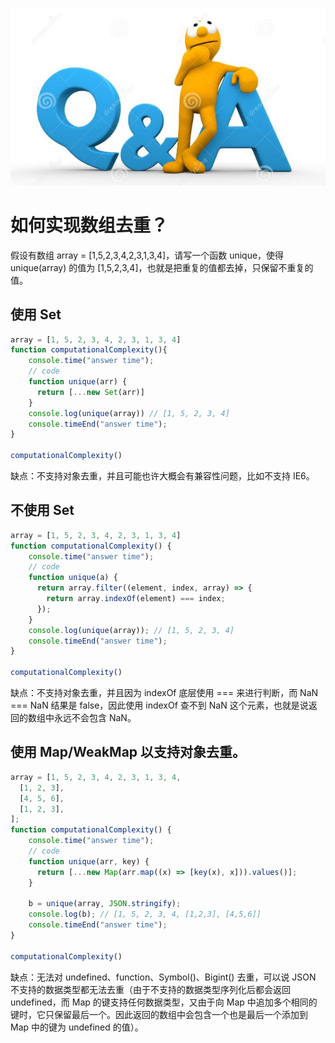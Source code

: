 ![array](../images/qa.jpg)

# 如何实现数组去重？

假设有数组 array = [1,5,2,3,4,2,3,1,3,4]，请写一个函数 unique，使得 unique(array) 的值为 [1,5,2,3,4]，也就是把重复的值都去掉，只保留不重复的值。

## 使用 Set

```jsx
array = [1, 5, 2, 3, 4, 2, 3, 1, 3, 4]
function computationalComplexity(){
	console.time("answer time");
	// code
	function unique(arr) {
	  return [...new Set(arr)]
	}
	console.log(unique(array)) // [1, 5, 2, 3, 4]
	console.timeEnd("answer time");
}

computationalComplexity() 
```

缺点：不支持对象去重，并且可能也许大概会有兼容性问题，比如不支持 IE6。

## 不使用 Set

```jsx
array = [1, 5, 2, 3, 4, 2, 3, 1, 3, 4]
function computationalComplexity() {
	console.time("answer time");
	// code
	function unique(a) {
	  return array.filter((element, index, array) => {
	    return array.indexOf(element) === index;
	  });
	}
	console.log(unique(array)); // [1, 5, 2, 3, 4]
	console.timeEnd("answer time");
}

computationalComplexity()
```

缺点：不支持对象去重，并且因为 indexOf 底层使用 === 来进行判断，而 NaN === NaN 结果是 false，因此使用 indexOf 查不到 NaN 这个元素，也就是说返回的数组中永远不会包含 NaN。

## 使用 Map/WeakMap 以支持对象去重。

```jsx
array = [1, 5, 2, 3, 4, 2, 3, 1, 3, 4,
  [1, 2, 3],
  [4, 5, 6],
  [1, 2, 3],
];
function computationalComplexity() {
	console.time("answer time");
	// code
	function unique(arr, key) {
	  return [...new Map(arr.map((x) => [key(x), x])).values()];
	}
	
	b = unique(array, JSON.stringify);
	console.log(b); // [1, 5, 2, 3, 4, [1,2,3], [4,5,6]]
	console.timeEnd("answer time");
}

computationalComplexity()
```

缺点：无法对 undefined、function、Symbol()、Bigint() 去重，可以说 JSON 不支持的数据类型都无法去重（由于不支持的数据类型序列化后都会返回 undefined，而 Map 的键支持任何数据类型，又由于向 Map 中追加多个相同的键时，它只保留最后一个。因此返回的数组中会包含一个也是最后一个添加到 Map 中的键为 undefined 的值）。
